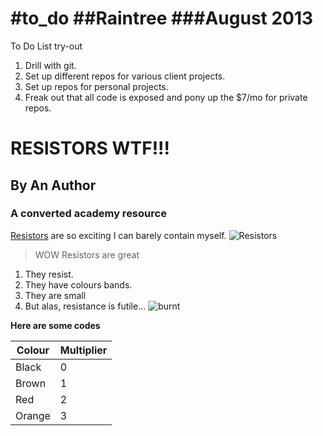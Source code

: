 #to_do
##Raintree
###August 2013
=====

To Do List try-out

1. Drill with git.
2. Set up different repos for various client projects.
3. Set up repos for personal projects.
4. Freak out that all code is exposed and pony up the $7/mo for private repos.

# RESISTORS WTF!!!  
## By An Author  
### A converted academy resource

[Resistors](http://en.wikipedia.org/wiki/Resistor) are so exciting I can barely contain myself.
![Resistors](http://upload.wikimedia.org/wikipedia/commons/e/e6/Resistor.jpg)  

> WOW Resistors are great

1. They resist.
2. They have colours bands.
3. They are small
4. But alas, resistance is futile...
![burnt](https://upload.wikimedia.org/wikipedia/commons/6/69/Burnt_resistor.jpg)

**Here are some codes**

|Colour|Multiplier|
|------|----------|
|Black |0         |
|Brown |1         |  
|Red   |2         |
|Orange|3         |
